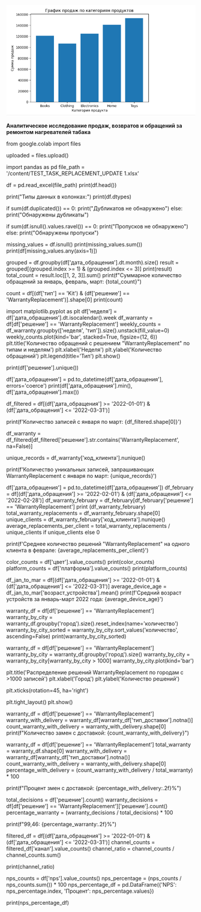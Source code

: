 ![alt text](https://github.com/ecocity-coder/store/blob/main/2024-07-06_22-33-06.png)
<p><strong>Аналитическое исследование продаж, возвратов и обращений за ремонтом нагревателей табака</strong></p>
from google.colab import files


uploaded = files.upload()

import pandas as pd
file_path = '/content/TEST_TASK_REPLACEMENT_UPDATE 1.xlsx'

df = pd.read_excel(file_path)
print(df.head())

print("Типы данных в колонках:")
print(df.dtypes)

if sum(df.duplicated()) == 0:
    print("Дубликатов не обнаружено")
else:
    print("Обнаружены дубликаты")

if sum(df.isnull().values.ravel()) == 0:
    print("Пропусков не обнаружено")
else:
    print("Обнаружены пропуски")

missing_values = df.isnull()
print(missing_values.sum())
print(df[missing_values.any(axis=1)])

grouped = df.groupby(df['дата_обращения'].dt.month).size()
result = grouped[(grouped.index >= 1) & (grouped.index <= 3)]
print(result)
total_count = result.loc[[1, 2, 3]].sum()
print(f"Суммарное количество обращений за январь, февраль, март: {total_count}")

count = df[(df['тип'] == 'Kit') & (df['решение'] == 'WarrantyReplacement')].shape[0]
print(count)


import matplotlib.pyplot as plt
df['неделя'] = df['дата_обращения'].dt.isocalendar().week
df_warranty = df[df['решение'] == 'WarrantyReplacement']
weekly_counts = df_warranty.groupby(['неделя', 'тип']).size().unstack(fill_value=0)
weekly_counts.plot(kind='bar', stacked=True, figsize=(12, 6))
plt.title('Количество обращений с решением "WarrantyReplacement" по типам и неделям')
plt.xlabel('Неделя')
plt.ylabel('Количество обращений')
plt.legend(title='Тип')
plt.show()

print(df['решение'].unique())

df['дата_обращения'] = pd.to_datetime(df['дата_обращения'], errors='coerce')
print(df['дата_обращения'].min(), df['дата_обращения'].max())

df_filtered = df[(df['дата_обращения'] >= '2022-01-01') & (df['дата_обращения'] <= '2022-03-31')]

print(f'Количество записей с января по март: {df_filtered.shape[0]}')

df_warranty = df_filtered[df_filtered['решение'].str.contains('WarrantyReplacement', na=False)]

unique_records = df_warranty['код_клиента'].nunique()

print(f'Количество уникальных записей, запрашивающих WarrantyReplacement с января по март: {unique_records}')

df['дата_обращения'] = pd.to_datetime(df['дата_обращения'])
df_february = df[(df['дата_обращения'] >= '2022-02-01') & (df['дата_обращения'] <= '2022-02-28')]
df_warranty_february = df_february[df_february['решение'] == 'WarrantyReplacement']
print (df_warranty_february)
total_warranty_replacements = df_warranty_february.shape[0]
unique_clients = df_warranty_february['код_клиента'].nunique()
average_replacements_per_client = total_warranty_replacements / unique_clients if unique_clients else 0

print(f'Среднее количество решений "WarrantyReplacement" на одного клиента в феврале: {average_replacements_per_client}')



color_counts = df['цвет'].value_counts()
print(color_counts)
platform_counts = df['платформа'].value_counts()
print(platform_counts)


df_jan_to_mar = df[(df['дата_обращения'] >= '2022-01-01') & (df['дата_обращения'] <= '2022-03-31')]
average_device_age = df_jan_to_mar['возраст_устройства'].mean()
print(f'Средний возраст устройств за январь-март 2022 года: {average_device_age}')


warranty_df = df[df['решение'] == 'WarrantyReplacement']
warranty_by_city = warranty_df.groupby('город').size().reset_index(name='количество')
warranty_by_city_sorted = warranty_by_city.sort_values('количество', ascending=False)
print(warranty_by_city_sorted)


warranty_df = df[df['решение'] == 'WarrantyReplacement']
warranty_by_city = warranty_df.groupby('город').size()
warranty_by_city = warranty_by_city[warranty_by_city > 1000]
warranty_by_city.plot(kind='bar')

plt.title('Распределение решений WarrantyReplacement по городам с >1000 записей')
plt.xlabel('Город')
plt.ylabel('Количество решений')

plt.xticks(rotation=45, ha='right')

plt.tight_layout()
plt.show()


warranty_df = df[df['решение'] == 'WarrantyReplacement']
warranty_with_delivery = warranty_df[warranty_df['тип_доставки'].notna()]
count_warranty_with_delivery = warranty_with_delivery.shape[0]
print(f"Количество замен с доставкой: {count_warranty_with_delivery}")


warranty_df = df[df['решение'] == 'WarrantyReplacement']
total_warranty = warranty_df.shape[0]
warranty_with_delivery = warranty_df[warranty_df['тип_доставки'].notna()]
count_warranty_with_delivery = warranty_with_delivery.shape[0]
percentage_with_delivery = (count_warranty_with_delivery / total_warranty) * 100

print(f"Процент змен с доставкой: {percentage_with_delivery:.2f}%")


total_decisions = df['решение'].count()
warranty_decisions = df[df['решение'] == 'WarrantyReplacement']['решение'].count()
percentage_warranty = (warranty_decisions / total_decisions) * 100

print(f"99,46: {percentage_warranty:.2f}%")



filtered_df = df[(df['дата_обращения'] >= '2022-01-01') & (df['дата_обращения'] <= '2022-03-31')]
channel_counts = filtered_df['канал'].value_counts()
channel_ratio = channel_counts / channel_counts.sum()

print(channel_ratio)


nps_counts = df['nps'].value_counts()
nps_percentage = (nps_counts / nps_counts.sum()) * 100
nps_percentage_df = pd.DataFrame({'NPS': nps_percentage.index, 'Процент': nps_percentage.values})

print(nps_percentage_df)

